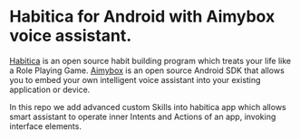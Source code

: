 # Habitica for Android with Aimybox voice assistant.

[Habitica](https://habitica.com) is an open source habit building program which treats your life like a Role Playing Game.
[Aimybox](aimybox.com) is an open source Android SDK that allows you to embed your own intelligent voice assistant into your existing application or device.

In this repo we add advanced custom Skills into habitica app which allows smart assistant to operate inner Intents and Actions of an app, invoking interface elements.
